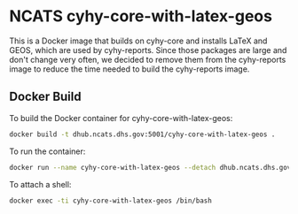 NCATS cyhy-core-with-latex-geos
================

This is a Docker image that builds on cyhy-core and installs LaTeX and GEOS, which are used by cyhy-reports.  Since those packages are large and don't change very often, we decided to remove them from the cyhy-reports image to reduce the time needed to build the cyhy-reports image.

Docker Build
------------

To build the Docker container for cyhy-core-with-latex-geos:

```bash
docker build -t dhub.ncats.dhs.gov:5001/cyhy-core-with-latex-geos .
```

To run the container:
```bash
docker run --name cyhy-core-with-latex-geos --detach dhub.ncats.dhs.gov:5001/cyhy-core-with-latex-geos
```

To attach a shell:
```bash
docker exec -ti cyhy-core-with-latex-geos /bin/bash
```
